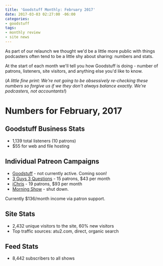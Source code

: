 ```yaml
---
title: 'Goodstuff Monthly: February 2017'
date: 2017-03-03 02:27:00 -06:00
categories:
- goodstuff
tags:
- monthly review
- site news
---
```


As part of our relaunch we thought we'd be a little more public with things podcasters often tend to be a little shy about sharing: numbers and stats.

At the start of each month we'll tell you how Goodstuff is doing - number of patrons, listeners, site visitors, and anything else you'd like to know.

(*A little fine print: We're not going to be obsessively re-checking these numbers so forgive us if we they don't always balance exactly. We're podcasters, not accountants!*)

# Numbers for February, 2017

## Goodstuff Business Stats
* 1,139 total listeners (10 patrons)
* $55 for web and file hosting

## Individual Patreon Campaigns
* [Goodstuff](https://www.patreon.com/goodstuff) - not currently active. Coming soon!
* [3 Guys 3 Questions](https://www.patreon.com/3g3q) - 15 patrons, $43 per month
* [iChris](https://www.patreon.com/ichris) - 19 patrons, $93 per month
* [Morning Show](https://www.patreon.com/morningshow) - shut down.

Currently $136/month income via patron support.

## Site Stats
* 2,432 unique visitors to the site, 60% new visitors
* Top traffic sources: atu2.com, direct, organic search

## Feed Stats
* 8,442 subscribers to all shows
